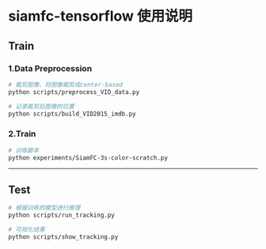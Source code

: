 # siamfc-tensorflow 使用说明

## Train

### 1.Data Preprocession

``` bash
# 裁剪图像，将图像裁剪成center-based
python scripts/preprocess_VID_data.py

# 记录裁剪后图像的位置
python scripts/build_VID2015_imdb.py
```

### 2.Train

``` bash
# 训练脚本
python experiments/SiamFC-3s-color-scratch.py
```

---

## Test

``` bash
# 根据训练的模型进行推理
python scripts/run_tracking.py

# 可视化结果
python scripts/show_tracking.py
```